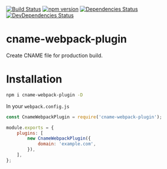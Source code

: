 [![Build Status](https://img.shields.io/travis/lozinsky/cname-webpack-plugin/master.svg?style=flat-square)](https://travis-ci.org/lozinsky/cname-webpack-plugin)
[![npm version](https://img.shields.io/npm/v/cname-webpack-plugin.svg?style=flat-square)](https://www.npmjs.com/package/cname-webpack-plugin)
[![Dependencies Status](https://david-dm.org/lozinsky/cname-webpack-plugin/status.svg?style=flat-square)](https://david-dm.org/lozinsky/cname-webpack-plugin)
[![DevDependencies Status](https://david-dm.org/lozinsky/cname-webpack-plugin/dev-status.svg?style=flat-square)](https://david-dm.org/lozinsky/cname-webpack-plugin?type=dev)

# cname-webpack-plugin

Create CNAME file for production build.

# Installation

```sh
npm i cname-webpack-plugin -D
```

In your ```webpack.config.js```

```javascript
const CnameWebpackPlugin = require('cname-webpack-plugin');

module.exports = {
    plugins: [
        new CnameWebpackPlugin({
            domain: 'example.com',
        }),
    ],
};
```
